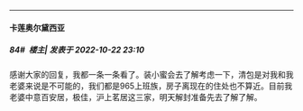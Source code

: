

*****

####  卡莲奥尔黛西亚  
##### 84#         楼主| 发表于 2022-10-22 23:10

感谢大家的回复，我都一条一条看了。装小蜜会去了解考虑一下，清包是对我和我老婆来说是不可能的，我们都是965上班族，房子离现在的住处也不算近。目前我老婆中意百安居，极佳，沪上茗居这三家，明天解封准备先去了解了解。

